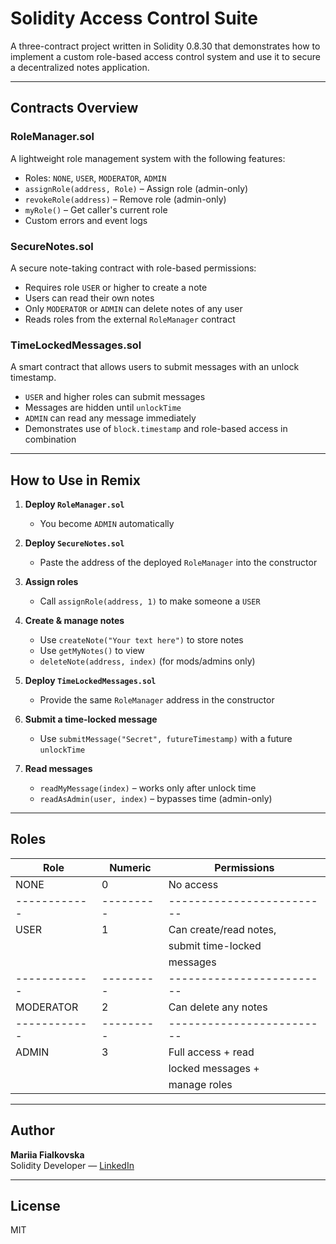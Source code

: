 # Solidity Access Control Suite

A three-contract project written in Solidity 0.8.30 that demonstrates how to implement a custom role-based access control system and use it to secure a decentralized notes application.

---

## Contracts Overview

### RoleManager.sol

A lightweight role management system with the following features:

- Roles: `NONE`, `USER`, `MODERATOR`, `ADMIN`
- `assignRole(address, Role)` – Assign role (admin-only)
- `revokeRole(address)` – Remove role (admin-only)
- `myRole()` – Get caller's current role
- Custom errors and event logs

### SecureNotes.sol

A secure note-taking contract with role-based permissions:

- Requires role `USER` or higher to create a note
- Users can read their own notes
- Only `MODERATOR` or `ADMIN` can delete notes of any user
- Reads roles from the external `RoleManager` contract

### TimeLockedMessages.sol

A smart contract that allows users to submit messages with an unlock timestamp.

- `USER` and higher roles can submit messages
- Messages are hidden until `unlockTime`
- `ADMIN` can read any message immediately
- Demonstrates use of `block.timestamp` and role-based access in combination

---

##  How to Use in Remix

1. **Deploy `RoleManager.sol`**
   - You become `ADMIN` automatically

2. **Deploy `SecureNotes.sol`**
   - Paste the address of the deployed `RoleManager` into the constructor

3. **Assign roles**
   - Call `assignRole(address, 1)` to make someone a `USER`

4. **Create & manage notes**
   - Use `createNote("Your text here")` to store notes
   - Use `getMyNotes()` to view
   - `deleteNote(address, index)` (for mods/admins only)

5. **Deploy `TimeLockedMessages.sol`**
   - Provide the same `RoleManager` address in the constructor

6. **Submit a time-locked message**
   - Use `submitMessage("Secret", futureTimestamp)` with a future `unlockTime`

7. **Read messages**
   - `readMyMessage(index)` – works only after unlock time
   - `readAsAdmin(user, index)` – bypasses time (admin-only)


---

## Roles

| Role       | Numeric | Permissions             |
|------------|---------|-------------------------|
| NONE       | 0       | No access               |
|------------|---------|-------------------------|
| USER       | 1       | Can create/read notes,  |
|            |         |  submit time-locked     |
|            |         |  messages               |
|------------|---------|-------------------------|
| MODERATOR  | 2       | Can delete any notes    |
|------------|---------|-------------------------|
| ADMIN      | 3       | Full access + read      |
|            |         |  locked messages +      |
|            |         | manage roles            |  

---

## Author

**Mariia Fialkovska**  
Solidity Developer — [LinkedIn](https://www.linkedin.com/in/mariia-fialkovska-78857b234/)  

---

## License

MIT

